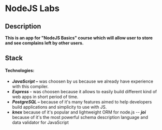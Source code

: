 # NodeJS Labs

## Description

**This is an app for "NodeJS Basics" course which will allow user to store and see complains left by other users.**

## Stack

#### **Technologies:**

- **_JavaScript_ –** was choosen by us because we already have experience with this compiler.
- **_Express_ -** was choosen because it allows to easily build different kind of web apps in short period of time.
- **_PostgreSQL_ –** because of it's many features aimed to help developers build applications and simplicity to use with JS.
- **_knex_** because of it's popular and lightweight ORM for node.js
-- **_joi_** because of it's the most powerful schema description language and data validator for JavaScript